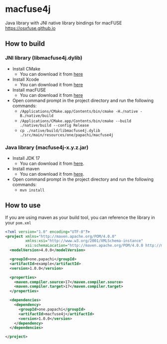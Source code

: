 # macfuse4j
Java library with JNI native library bindings for macFUSE https://osxfuse.github.io
## How to build
### JNI library (libmacfuse4j.dylib)
- Install CMake
    - You can download it from [here](https://cmake.org/download/)
- Install Xcode
    - You can download it from [here](https://developer.apple.com/xcode/)
- Install macFUSE
    - You can download it from [here](https://osxfuse.github.io)
- Open command prompt in the project directory and run the following commands:
    - `/Applications/CMake.app/Contents/bin/cmake -H./native -B./native/build`
    - `/Applications/CMake.app/Contents/bin/cmake --build ./native/build --config Release`
    - `cp ./native/build/libmacfuse4j.dylib ./src/main/resources/one/papachi/macfuse4j`
### Java library (macfuse4j-x.y.z.jar)
- Install JDK 17
    - You can download it from [here](https://www.oracle.com/java/technologies/downloads/).
- Install maven
    - You can download it from [here](https://maven.apache.org/download.cgi).
- Open command prompt in the project directory and run the following commands:
    - `mvn install`
## How to use
If you are using maven as your build tool, you can reference the library in your `pom.xml`
```xml
<?xml version="1.0" encoding="UTF-8"?>
<project xmlns="http://maven.apache.org/POM/4.0.0"
         xmlns:xsi="http://www.w3.org/2001/XMLSchema-instance"
         xsi:schemaLocation="http://maven.apache.org/POM/4.0.0 http://maven.apache.org/xsd/maven-4.0.0.xsd">
  <modelVersion>4.0.0</modelVersion>

  <groupId>one.papachi</groupId>
  <artifactId>example</artifactId>
  <version>1.0.0</version>

  <properties>
    <maven.compiler.source>17</maven.compiler.source>
    <maven.compiler.target>17</maven.compiler.target>
  </properties>

  <dependencies>
    <dependency>
      <groupId>one.papachi</groupId>
      <artifactId>macfuse4j</artifactId>
      <version>1.0.0</version>
    </dependency>
  </dependencies>

</project>
```
